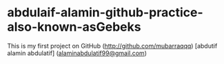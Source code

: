 # abdulaif-alamin-github-practice-also-known-asGebeks
This is my first project on GitHub
(http://github.com/mubarraqqq)
[abdutif alamin abdulatif]
(alaminabdulatif99@gmail.com)
